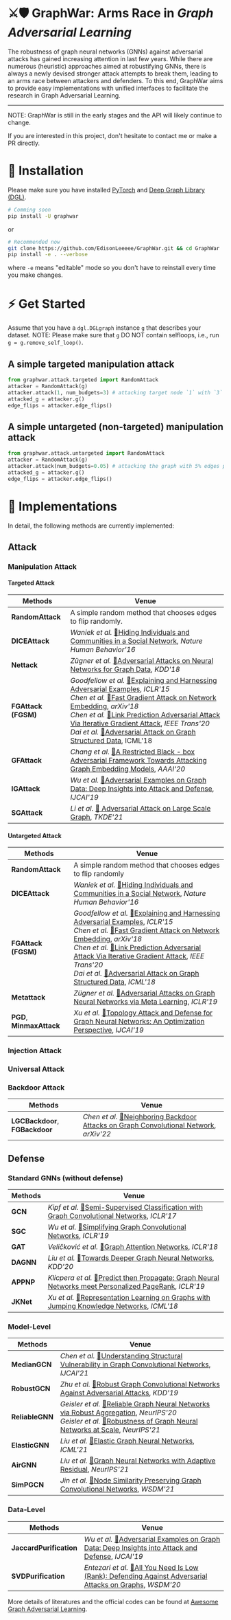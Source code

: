 # ⚔🛡 GraphWar: Arms Race in *Graph Adversarial Learning*

The robustness of graph neural networks (GNNs) against adversarial attacks has gained increasing attention in last few years. While
there are numerous (heuristic) approaches aimed at robustifying GNNs, there is always a newly devised stronger attack attempts to break them, leading to an arms race between attackers and defenders. To this end, GraphWar aims to provide easy implementations with unified interfaces to facilitate the research in Graph Adversarial Learning.

---

NOTE: GraphWar is still in the early stages and the API will likely continue to change. 

If you are interested in this project, don't hesitate to contact me or make a PR directly.


# 🚀 Installation

Please make sure you have installed [PyTorch](https://pytorch.org) and [Deep Graph Library (DGL)](https://www.dgl.ai/pages/start.html).

```bash
# Comming soon
pip install -U graphwar
```

or

```bash
# Recommended now
git clone https://github.com/EdisonLeeeee/GraphWar.git && cd GraphWar
pip install -e . --verbose
```

where `-e` means "editable" mode so you don't have to reinstall every time you make changes.

# ⚡ Get Started

Assume that you have a `dgl.DGLgraph` instance `g` that describes your dataset.
NOTE: Please make sure that `g` DO NOT contain selfloops, i.e., run `g = g.remove_self_loop()`.

## A simple targeted manipulation attack

```python
from graphwar.attack.targeted import RandomAttack
attacker = RandomAttack(g)
attacker.attack(1, num_budgets=3) # attacking target node `1` with `3` edges 
attacked_g = attacker.g()
edge_flips = attacker.edge_flips()

```

## A simple untargeted (non-targeted) manipulation attack

```python
from graphwar.attack.untargeted import RandomAttack
attacker = RandomAttack(g)
attacker.attack(num_budgets=0.05) # attacking the graph with 5% edges perturbations
attacked_g = attacker.g()
edge_flips = attacker.edge_flips()

```


# 👀 Implementations

In detail, the following methods are currently implemented:

## Attack

### Manipulation Attack

#### Targeted Attack

| Methods             | Venue                                                                                                                                                                                                                                                                                                                                                                                                                                                                                                        |
| ------------------- | ------------------------------------------------------------------------------------------------------------------------------------------------------------------------------------------------------------------------------------------------------------------------------------------------------------------------------------------------------------------------------------------------------------------------------------------------------------------------------------------------------------ |
| **RandomAttack**    | A simple random method that chooses edges to flip randomly.                                                                                                                                                                                                                                                                                                                                                                                                                                                  |
| **DICEAttack**      | *Waniek et al.* [📝Hiding Individuals and Communities in a Social Network](https://arxiv.org/abs/1608.00375), *Nature Human Behavior'16*                                                                                                                                                                                                                                                                                                                                                                      |
| **Nettack**         | *Zügner et al.* [📝Adversarial Attacks on Neural Networks for Graph Data](https://arxiv.org/abs/1805.07984), *KDD'18*                                                                                                                                                                                                                                                                                                                                                                                         |
| **FGAttack (FGSM)** | *Goodfellow et al.* [📝Explaining and Harnessing Adversarial Examples](https://arxiv.org/abs/1412.6572), *ICLR'15*<br>*Chen et al.* [📝Fast Gradient Attack on Network Embedding](https://arxiv.org/abs/1809.02797), *arXiv'18*<br>*Chen et al.* [📝Link Prediction Adversarial Attack Via Iterative Gradient Attack](https://ieeexplore.ieee.org/abstract/document/9141291), *IEEE Trans'20* <br> *Dai et al.* [📝Adversarial Attack on Graph Structured Data](https://arxiv.org/abs/1806.02371), ICML'18 </br> |
| **GFAttack**        | *Chang et al*.  [📝A Restricted Black - box Adversarial Framework Towards Attacking Graph Embedding Models](https://arxiv.org/abs/1908.01297), *AAAI'20*                                                                                                                                                                                                                                                                                                                                                      |
| **IGAttack**        | *Wu et al.* [📝Adversarial Examples on Graph Data: Deep Insights into Attack and Defense](https://arxiv.org/abs/1903.01610), *IJCAI'19*                                                                                                                                                                                                                                                                                                                                                                       |
| **SGAttack**        | *Li et al.* [📝 Adversarial Attack on Large Scale Graph](https://arxiv.org/abs/2009.03488), *TKDE'21*                                                                                                                                                                                                                                                                                                                                                                                                         |

#### Untargeted Attack

| Methods                   | Venue                                                                                                                                                                                                                                                                                                                                                                                                                                                                                                          |
| ------------------------- | -------------------------------------------------------------------------------------------------------------------------------------------------------------------------------------------------------------------------------------------------------------------------------------------------------------------------------------------------------------------------------------------------------------------------------------------------------------------------------------------------------------- |
| **RandomAttack**          | A simple random method that chooses edges to flip randomly                                                                                                                                                                                                                                                                                                                                                                                                                                                     |
| **DICEAttack**            | *Waniek et al.* [📝Hiding Individuals and Communities in a Social Network](https://arxiv.org/abs/1608.00375), *Nature Human Behavior'16*                                                                                                                                                                                                                                                                                                                                                                        |
| **FGAttack (FGSM)**       | *Goodfellow et al.* [📝Explaining and Harnessing Adversarial Examples](https://arxiv.org/abs/1412.6572), *ICLR'15*<br>*Chen et al.* [📝Fast Gradient Attack on Network Embedding](https://arxiv.org/abs/1809.02797), *arXiv'18*<br>*Chen et al.* [📝Link Prediction Adversarial Attack Via Iterative Gradient Attack](https://ieeexplore.ieee.org/abstract/document/9141291), *IEEE Trans'20* <br> *Dai et al.* [📝Adversarial Attack on Graph Structured Data](https://arxiv.org/abs/1806.02371), *ICML'18* </br> |
| **Metattack**             | *Zügner et al.* [📝Adversarial Attacks on Graph Neural Networks via Meta Learning](https://arxiv.org/abs/1902.08412), *ICLR'19*                                                                                                                                                                                                                                                                                                                                                                                 |
| **PGD**, **MinmaxAttack** | *Xu et al.* [📝Topology Attack and Defense for Graph Neural Networks: An Optimization Perspective](https://arxiv.org/abs/1906.04214), *IJCAI'19*                                                                                                                                                                                                                                                                                                                                                                |

### Injection Attack

### Universal Attack

### Backdoor Attack

| Methods                         | Venue                                                                                                                      |
| ------------------------------- | -------------------------------------------------------------------------------------------------------------------------- |
| **LGCBackdoor**, **FGBackdoor** | *Chen et al.* [📝Neighboring Backdoor Attacks on Graph Convolutional Network](https://arxiv.org/abs/2201.06202), *arXiv'22* |



## Defense

### Standard GNNs (without defense)

| Methods   | Venue                                                                                                                                       |
| --------- | ------------------------------------------------------------------------------------------------------------------------------------------- |
| **GCN**   | *Kipf et al.* [📝Semi-Supervised Classification with Graph Convolutional Networks](https://arxiv.org/abs/1609.02907), *ICLR'17*              |
| **SGC**   | *Wu et al.*  [📝Simplifying Graph Convolutional Networks](https://arxiv.org/abs/1902.07153), *ICLR'19*                                       |
| **GAT**   | *Veličković et al.*  [📝Graph Attention Networks](https://arxiv.org/abs/1710.10903), *ICLR'18*                                               |
| **DAGNN** | *Liu et al.*  [📝Towards Deeper Graph Neural Networks](https://arxiv.org/abs/2007.09296), *KDD'20*                                           |
| **APPNP** | *Klicpera et al.*  [📝Predict then Propagate: Graph Neural Networks meet Personalized PageRank](https://arxiv.org/abs/1810.05997), *ICLR'19* |
| **JKNet** | *Xu et al.*  [📝Representation Learning on Graphs with Jumping Knowledge Networks](hhttps://arxiv.org/abs/1806.03536), *ICML'18*             |

### Model-Level

| Methods         | Venue                                                                                                                                                                                                                                         |
| --------------- | --------------------------------------------------------------------------------------------------------------------------------------------------------------------------------------------------------------------------------------------- |
| **MedianGCN**   | *Chen et al.* [📝Understanding Structural Vulnerability in Graph Convolutional Networks](https://www.ijcai.org/proceedings/2021/310), *IJCAI'21*                                                                                               |
| **RobustGCN**   | *Zhu et al.*  [📝Robust Graph Convolutional Networks Against Adversarial Attacks](http://pengcui.thumedialab.com/papers/RGCN.pdf), *KDD'19*                                                                                                    |
| **ReliableGNN** | *Geisler et al.* [📝Reliable Graph Neural Networks via Robust Aggregation](https://arxiv.org/abs/2010.15651), *NeurIPS'20*<br>*Geisler et al.* [📝Robustness of Graph Neural Networks at Scale](https://arxiv.org/abs/2110.14038), *NeurIPS'21* |
| **ElasticGNN**  | *Liu et al.* [📝Elastic Graph Neural Networks](https://arxiv.org/abs/2107.06996), *ICML'21*                                                                                                                                                    |
| **AirGNN**      | *Liu et al.* [📝Graph Neural Networks with Adaptive Residual](https://openreview.net/forum?id=hfkER_KJiNw), *NeurIPS'21*                                                                                                                       |
| **SimPGCN**     | *Jin et al.* [📝Node Similarity Preserving Graph Convolutional Networks](https://arxiv.org/abs/2011.09643), *WSDM'21*                                                                                                                          |

### Data-Level

| Methods                 | Venue                                                                                                                                         |
| ----------------------- | --------------------------------------------------------------------------------------------------------------------------------------------- |
| **JaccardPurification** | *Wu et al.* [📝Adversarial Examples on Graph Data: Deep Insights into Attack and Defense](https://arxiv.org/abs/1903.01610), *IJCAI'19*        |
| **SVDPurification**     | *Entezari et al.* [📝All You Need Is Low (Rank): Defending Against Adversarial Attacks on Graphs](https://arxiv.org/abs/1903.01610), *WSDM'20* |


More details of literatures and the official codes can be found at [Awesome Graph Adversarial Learning](https://github.com/gitgiter/Graph-Adversarial-Learning).
